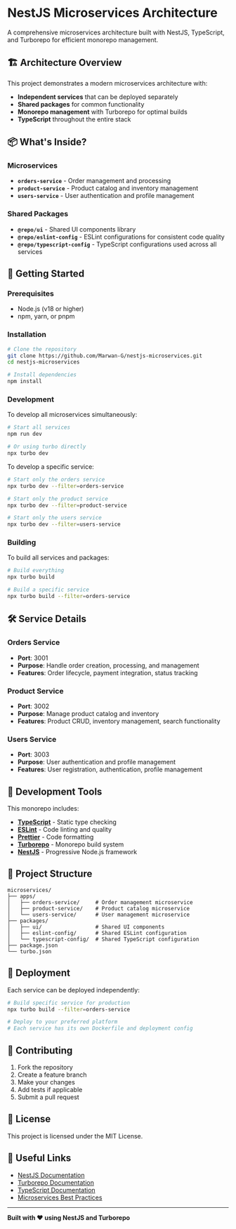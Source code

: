 # NestJS Microservices Architecture

A comprehensive microservices architecture built with NestJS, TypeScript, and Turborepo for efficient monorepo management.

## 🏗️ Architecture Overview

This project demonstrates a modern microservices architecture with:
- **Independent services** that can be deployed separately
- **Shared packages** for common functionality
- **Monorepo management** with Turborepo for optimal builds
- **TypeScript** throughout the entire stack

## 📦 What's Inside?

### Microservices

- **`orders-service`** - Order management and processing
- **`product-service`** - Product catalog and inventory management  
- **`users-service`** - User authentication and profile management

### Shared Packages

- **`@repo/ui`** - Shared UI components library
- **`@repo/eslint-config`** - ESLint configurations for consistent code quality
- **`@repo/typescript-config`** - TypeScript configurations used across all services

## 🚀 Getting Started

### Prerequisites

- Node.js (v18 or higher)
- npm, yarn, or pnpm

### Installation

```bash
# Clone the repository
git clone https://github.com/Marwan-G/nestjs-microservices.git
cd nestjs-microservices

# Install dependencies
npm install
```

### Development

To develop all microservices simultaneously:

```bash
# Start all services
npm run dev

# Or using turbo directly
npx turbo dev
```

To develop a specific service:

```bash
# Start only the orders service
npx turbo dev --filter=orders-service

# Start only the product service  
npx turbo dev --filter=product-service

# Start only the users service
npx turbo dev --filter=users-service
```

### Building

To build all services and packages:

```bash
# Build everything
npx turbo build

# Build a specific service
npx turbo build --filter=orders-service
```

## 🛠️ Service Details

### Orders Service
- **Port**: 3001
- **Purpose**: Handle order creation, processing, and management
- **Features**: Order lifecycle, payment integration, status tracking

### Product Service  
- **Port**: 3002
- **Purpose**: Manage product catalog and inventory
- **Features**: Product CRUD, inventory management, search functionality

### Users Service
- **Port**: 3003  
- **Purpose**: User authentication and profile management
- **Features**: User registration, authentication, profile management

## 🔧 Development Tools

This monorepo includes:

- **[TypeScript](https://www.typescriptlang.org/)** - Static type checking
- **[ESLint](https://eslint.org/)** - Code linting and quality
- **[Prettier](https://prettier.io)** - Code formatting
- **[Turborepo](https://turborepo.com/)** - Monorepo build system
- **[NestJS](https://nestjs.com/)** - Progressive Node.js framework

## 📁 Project Structure

```
microservices/
├── apps/
│   ├── orders-service/     # Order management microservice
│   ├── product-service/    # Product catalog microservice
│   └── users-service/      # User management microservice
├── packages/
│   ├── ui/                 # Shared UI components
│   ├── eslint-config/      # Shared ESLint configuration
│   └── typescript-config/  # Shared TypeScript configuration
├── package.json
└── turbo.json
```

## 🚀 Deployment

Each service can be deployed independently:

```bash
# Build specific service for production
npx turbo build --filter=orders-service

# Deploy to your preferred platform
# Each service has its own Dockerfile and deployment config
```

## 🤝 Contributing

1. Fork the repository
2. Create a feature branch
3. Make your changes
4. Add tests if applicable
5. Submit a pull request

## 📄 License

This project is licensed under the MIT License.

## 🔗 Useful Links

- [NestJS Documentation](https://docs.nestjs.com/)
- [Turborepo Documentation](https://turborepo.com/docs)
- [TypeScript Documentation](https://www.typescriptlang.org/docs/)
- [Microservices Best Practices](https://microservices.io/)

---

**Built with ❤️ using NestJS and Turborepo**